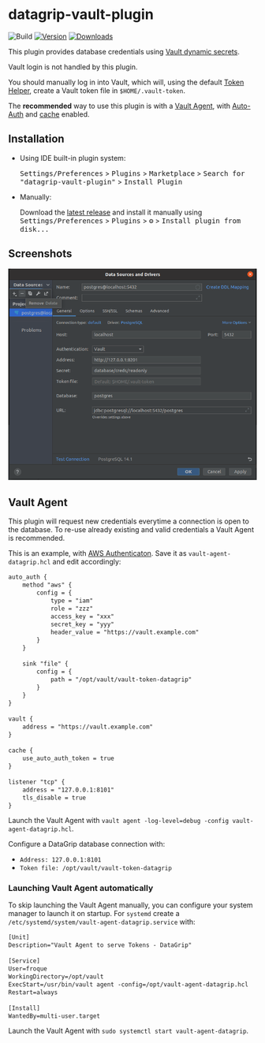 # datagrip-vault-plugin

![Build](https://github.com/premium-minds/datagrip-vault-plugin/workflows/Build/badge.svg)
[![Version](https://img.shields.io/jetbrains/plugin/v/18522.svg)](https://plugins.jetbrains.com/plugin/18522)
[![Downloads](https://img.shields.io/jetbrains/plugin/d/18522.svg)](https://plugins.jetbrains.com/plugin/18522)

<!-- Plugin description -->

This plugin provides database credentials using [Vault dynamic secrets](https://www.vaultproject.io/docs/secrets/databases). 

Vault login is not handled by this plugin. 

You should manually log in into Vault, which will, using the default [Token Helper](https://www.vaultproject.io/docs/commands/token-helper), create a Vault token file in `$HOME/.vault-token`.

The **recommended** way to use this plugin is with a [Vault Agent](https://www.vaultproject.io/docs/agent), with [Auto-Auth](https://www.vaultproject.io/docs/agent/autoauth) and [cache](https://www.vaultproject.io/docs/agent/caching) enabled.
<!-- Plugin description end -->

## Installation

- Using IDE built-in plugin system:
  
  <kbd>Settings/Preferences</kbd> > <kbd>Plugins</kbd> > <kbd>Marketplace</kbd> > <kbd>Search for "datagrip-vault-plugin"</kbd> >
  <kbd>Install Plugin</kbd>
  
- Manually:

  Download the [latest release](https://github.com/premium-minds/datagrip-vault-plugin/releases/latest) and install it manually using
  <kbd>Settings/Preferences</kbd> > <kbd>Plugins</kbd> > <kbd>⚙️</kbd> > <kbd>Install plugin from disk...</kbd>

## Screenshots

![datagrip-vault-plugin.png](./screenshots/datagrip-vault-plugin.png)

## Vault Agent

This plugin will request new credentials everytime a connection is open to the database. To re-use already existing and valid credentials a Vault Agent is recommended.   

This is an example, with [AWS Authenticaton](https://www.vaultproject.io/docs/auth/aws). Save it as `vault-agent-datagrip.hcl` and edit accordingly:
```hcl
auto_auth {
    method "aws" {
        config = {
            type = "iam"
            role = "zzz"
            access_key = "xxx"
            secret_key = "yyy"
            header_value = "https://vault.example.com"
        }  
    }

    sink "file" {
        config = {
            path = "/opt/vault/vault-token-datagrip"
        }
    }
}

vault {
    address = "https://vault.example.com"
}

cache {  
    use_auto_auth_token = true
}

listener "tcp" {
    address = "127.0.0.1:8101"
    tls_disable = true
}
```

Launch the Vault Agent with `vault agent -log-level=debug -config vault-agent-datagrip.hcl`. 

Configure a DataGrip database connection with:
 * `Address: 127.0.0.1:8101`
 * `Token file: /opt/vault/vault-token-datagrip`

### Launching Vault Agent automatically

To skip launching the Vault Agent manually, you can configure your system manager to launch it on startup. For `systemd` create a `/etc/systemd/system/vault-agent-datagrip.service` with:
```desktop
[Unit]
Description="Vault Agent to serve Tokens - DataGrip"

[Service]
User=froque
WorkingDirectory=/opt/vault
ExecStart=/usr/bin/vault agent -config=/opt/vault-agent-datagrip.hcl
Restart=always

[Install]
WantedBy=multi-user.target
```

Launch the Vault Agent with `sudo systemctl start vault-agent-datagrip`.
